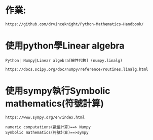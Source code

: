 
# 作業:
```
https://github.com/drvinceknight/Python-Mathematics-Handbook/
```
# 使用python學Linear algebra
```
Python| Numpy|Linear algebra[線性代數] (numpy.linalg)

https://docs.scipy.org/doc/numpy/reference/routines.linalg.html
```
# 使用sympy執行Symbolic mathematics(符號計算)
```
https://www.sympy.org/en/index.html

numeric computations(數值計算)==> Numpy
Symbolic mathematics(符號計算)==>sympy
```
